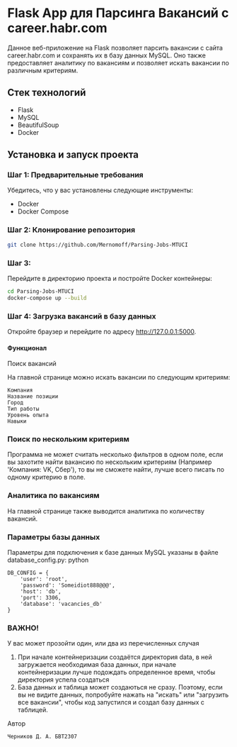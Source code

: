 # Flask App для Парсинга Вакансий с career.habr.com

Данное веб-приложение на Flask позволяет парсить вакансии с сайта career.habr.com и сохранять их в базу данных MySQL. Оно также предоставляет аналитику по вакансиям и позволяет искать вакансии по различным критериям.

## Стек технологий

- Flask
- MySQL
- BeautifulSoup
- Docker

## Установка и запуск проекта

### Шаг 1: Предварительные требования

Убедитесь, что у вас установлены следующие инструменты:
- Docker
- Docker Compose

### Шаг 2: Клонирование репозитория

```bash
git clone https://github.com/Mernomoff/Parsing-Jobs-MTUCI
```

### Шаг 3:

Перейдите в директорию проекта и постройте Docker контейнеры:

```bash
cd Parsing-Jobs-MTUCI
docker-compose up --build
```

### Шаг 4: Загрузка вакансий в базу данных

Откройте браузер и перейдите по адресу http://127.0.0.1:5000.
#### Функционал
Поиск вакансий

На главной странице можно искать вакансии по следующим критериям:

    Компания
    Название позиции
    Город
    Тип работы
    Уровень опыта
    Навыки

### Поиск по нескольким критериям

Программа не может считать несколько фильтров в одном поле, если вы захотите найти вакансию по нескольким критериям (Например 'Компания: VK, Сбер'), то вы не сможете найти, лучше всего писать по одному критерию в поле.

### Аналитика по вакансиям

На главной странице также выводится аналитика по количеству вакансий.

### Параметры базы данных

Параметры для подключения к базе данных MySQL указаны в файле database_config.py:
python
```
DB_CONFIG = {
    'user': 'root',
    'password': 'Someidiot888@@@',
    'host': 'db',
    'port': 3306,
    'database': 'vacancies_db'
}
```

### ВАЖНО!
У вас может прозойти один, или два из перечисленных случая
1) При начале контейнеризации создаётся директория data, в ней загружается необходимая база данных, при начале контейнеризации лучше подождать определенное время, чтобы директория успела создаться
2) База данных и таблица может создаються не сразу. Поэтому, если вы не видите данных, попробуйте нажать на "искать" или "загрузить все вакансии", чтобы код запустился и создал базу данных с таблицей.

Автор

    Черников Д. А. БВТ2307

 

